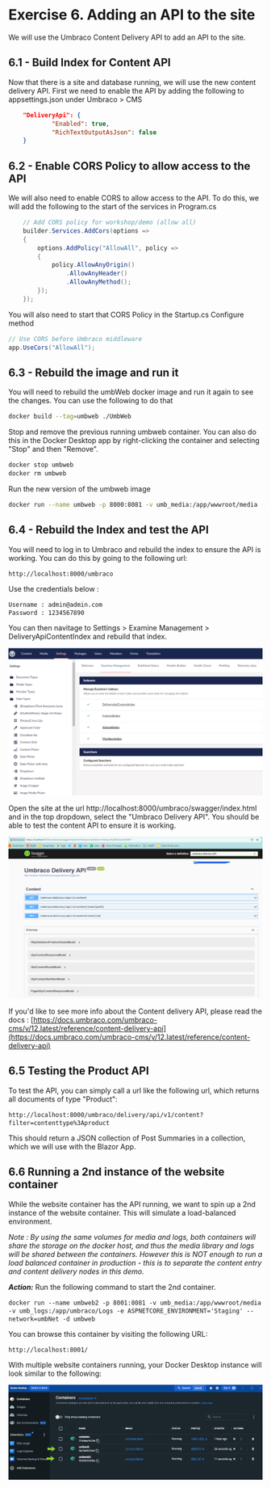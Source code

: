 # Exercise 6. Adding an API to the site

We will use the Umbraco Content Delivery API to add an API to the site.

## 6.1 - Build Index for Content API

Now that there is a site and database running, we will use the new content delivery API. First we need to enable the API by adding the following to appsettings.json under Umbraco > CMS

```json
    "DeliveryApi": {
            "Enabled": true,
            "RichTextOutputAsJson": false
    }
```

## 6.2 - Enable CORS Policy to allow access to the API

We will also need to enable CORS to allow access to the API. To do this, we will add the following to the start of the services in Program.cs

```csharp
    // Add CORS policy for workshop/demo (allow all)
    builder.Services.AddCors(options =>
    {
        options.AddPolicy("AllowAll", policy =>
        {
            policy.AllowAnyOrigin()
                .AllowAnyHeader()
                .AllowAnyMethod();
        });
    });
```

You will also need to start that CORS Policy in the Startup.cs Configure method

```csharp
// Use CORS before Umbraco middleware
app.UseCors("AllowAll");
```

## 6.3 - Rebuild the image and run it

You will need to rebuild the umbWeb docker image and run it again to see the changes. You can use the following to do that

```bash
docker build --tag=umbweb ./UmbWeb
```

Stop and remove the previous running umbweb container. You can also do this in the Docker Desktop app by right-clicking the container and selecting "Stop" and then "Remove".


```bash
docker stop umbweb
docker rm umbweb
```


Run the new version of the umbweb image

```bash
docker run --name umbweb -p 8000:8081 -v umb_media:/app/wwwroot/media -v umb_logs:/app/umbraco/Logs -e ASPNETCORE_ENVIRONMENT='Staging' --network=umbNet -d umbweb
```    


## 6.4 - Rebuild the Index and test the API

You will need to log in to Umbraco and rebuild the index to ensure the API is working. You can do this by going to the following url:

    http://localhost:8000/umbraco

Use the credentials below :

    Username : admin@admin.com
    Password : 1234567890

You can then navitage to Settings > Examine Management > DeliveryApiContentIndex and rebuild that index.

![Alt text](media/3_3_Index.png)

Open the site at the url http://localhost:8000/umbraco/swagger/index.html and in the top dropdown, select the "Umbraco Delivery API". You should be able to test the content API to ensure it is working.

![Alt text](media/3_2_Swagger.png)


If you'd like to see more info about the Content delivery API, please read the docs : [https://docs.umbraco.com/umbraco-cms/v/12.latest/reference/content-delivery-api](https://docs.umbraco.com/umbraco-cms/v/12.latest/reference/content-delivery-api)

## 6.5 Testing the Product API

To test the API, you can simply call a url like the following url, which returns all documents of type "Product":

    http://localhost:8000/umbraco/delivery/api/v1/content?filter=contenttype%3Aproduct

This should return a JSON collection of Post Summaries in a collection, which we will use with the Blazor App.

## 6.6 Running a 2nd instance of the website container

While the website container has the API running, we want to spin up a 2nd instance of the website container. This will simulate a load-balanced environment. 

*Note : By using the same volumes for media and logs, both containers will share the storage on the docker host, and thus the media library and logs will be shared between the containers. However this is NOT enough to run a load balanced container in production - this is to separate the content entry and content delivery nodes in this demo.*

***Action:*** Run the following command to start the 2nd container.

    docker run --name umbweb2 -p 8001:8081 -v umb_media:/app/wwwroot/media -v umb_logs:/app/umbraco/Logs -e ASPNETCORE_ENVIRONMENT='Staging' --network=umbNet -d umbweb 

You can browse this container by visiting the following URL:

    http://localhost:8001/

With multiple website containers running, your Docker Desktop instance will look similar to the following:

![Docker Desktop](media/4_DockerDesktop_2.png)

